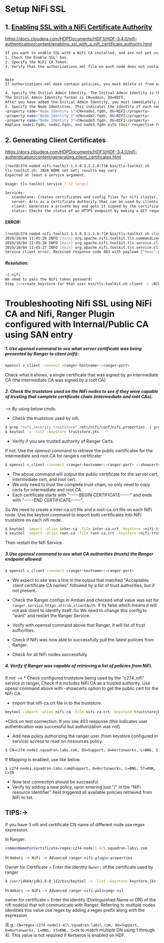 # Setup NiFi SSL

## 1. [Enabling SSL with a NiFi Certificate Authority](https://docs.cloudera.com/HDPDocuments/HDF3/HDF-3.4.0/nifi-authentication/content/enabling_ssl_with_a_nifi_certificate_authority.html)
https://docs.cloudera.com/HDPDocuments/HDF3/HDF-3.4.0/nifi-authentication/content/enabling_ssl_with_a_nifi_certificate_authority.html

```sh
If you want to enable SSL with a NiFi CA installed, and are not yet using Ranger to manage authorization:
1. Check the Enable SSL? box.
2. Specify the NiFi CA Token.
3. Verify that the authorizations.xml file on each node does not contain policies. The authorizations.xml is located in {nifi_internal_dir}/conf. By default, this location is /var/lib/nifi/conf/, and the value of {nifi_internal_dir} is specified in the NiFi internal dir field under Advanced nifi-ambari-config.


Note
If authorizations.xml does contain policies, you must delete it from each node. If you do not, your Initial Admin Identity and Node Identities changes do not take effect.

4. Specify the Initial Admin Identity. The Initial Admin Identity is the identity of an initial administrator and is granted access to the UI and has the ability to create additional users, groups, and policies. This is a required value when you are not using the Ranger plugin for NiFi for authorization.
The Initial Admin Identity format is CN=admin, OU=NIFI.
After you have added the Initial Admin Identity, you must immediately generate certificate for this user.
5. Specify the Node Identities. This indicates the identity of each node in a NiFi cluster and allows clustered nodes to communicate. This is a required value when you are not using the Ranger plugin for NiFi for authorization.
<property name="Node Identity 1">CN=node1.fqdn, OU=NIFI</property>
<property name="Node Identity 2">CN=node2.fqdn, OU=NIFI</property>
<property name="Node Identity 3">CN=node3.fqdn, OU=NIFI</property>
Replace node1.fqdn, node2.fqdn, and node3.fqdn with their respective fully qualified domain names.

```

## 2. Generating Client Certificates
https://docs.cloudera.com/HDPDocuments/HDF3/HDF-3.4.0/nifi-authentication/content/generating_client_certificates.html

```sh
[root@c374-node4 nifi-toolkit-1.5.0.3.1.2.0-7]# bin/tls-toolkit.sh
tls-toolkit.sh: JAVA_HOME not set; results may vary
Expected at least a service argument.

Usage: tls-toolkit service [-h] [args]

Services:
   standalone: Creates certificates and config files for nifi cluster.
   server: Acts as a Certificate Authority that can be used by clients to get Certificates
   client: Generates a private key and gets it signed by the certificate authority.
   status: Checks the status of an HTTPS endpoint by making a GET request using a supplied keystore and truststore.
```

##### ERROR:

```sh
[root@c374-node4 nifi-toolkit-1.5.0.3.1.2.0-7]# bin/tls-toolkit.sh client -c c374-node4.squadron.support.hortonworks.com -D "CN=admin, OU=NIFI" -t nifi -p 10443 -T pkcs12
2019/10/04 11:45:26 INFO [main] org.apache.nifi.toolkit.tls.commandLine.BaseTlsToolkitCommandLine: Command line argument --keyStoreType=pkcs12 only applies to keystore, recommended truststore type of JKS unaffected.
2019/10/04 11:45:26 INFO [main] org.apache.nifi.toolkit.tls.service.client.TlsCertificateAuthorityClient: Requesting new certificate from c374-node4.squadron.support.hortonworks.com:10443
2019/10/04 11:45:27 INFO [main] org.apache.nifi.toolkit.tls.service.client.TlsCertificateSigningRequestPerformer: Requesting certificate with dn CN=admin,OU=NIFI from c374-node4.squadron.support.hortonworks.com:10443
Service client error: Received response code 403 with payload {"hmac":null,"pemEncodedCertificate":null,"error":"forbidden"}
```
##### Resolution:
```sh
-t nifi
We need to pass the NiFi token password:
Step 2>>create keystore for that user bin/tls-toolkit.sh client -c <NIFI CA HOSTNAME> -D 'CN=username, OU=NIFI' -p <NIFI CA port> -t <<toolkit token>> -T pkcs12
```


# Troubleshooting Nifi SSL using NiFi CA and Nifi, Ranger Plugin configured with Internal/Public CA using SAN entry

##### 1. Use openssl command to see what server certificate was being presented by Ranger to client (nifi):
```sh
openssl s_client -connect <ranger-hostname>:<ranger-port>
```

Check what it shows, a single certificate that was signed by an intermediate CA (the intermediate CA was signed by a root CA)

##### 2. Check the truststore used on the NiFi nodes to see if they were capable of trusting that complete certificate chain (intermediate and root CAs). 
--> By using below cmds:
* Check the truststore used by nifi.

```sh
$ grep "nifi.security.truststore" /etc/nifi/conf/nifi.properties  | grep "jks"
$ keytool -v -list -keystore truststore.jks
```

* Verify if you see trusted authority of Ranger Certs.

If not, Use the openssl command to retrieve the public certificates for the intermediate and root CA for rangers certificate: 

```sh
$ openssl s_client -connect <ranger-hostname>:<ranger-port> --showcerts 
```

* The above command will output the public certificate for the server cert, intermediate cert, and root cert. 
* We only need to trust the complete trust chain, so only need to copy certs for intermediate and root CA. 
* Each certificate starts with "-----BEGIN CERTIFICATE-----" and ends with "-----END CERTIFICATE-----". 

So We need to create  a inter-ca.crt file and a root-ca.crt file on each NiFi node. 
Use the keytool command to import both certificates into NiFi truststore on each nifi node.

```bash
$ keytool -import -alias inter-ca -file inter-ca.crt -keystore <nifi-truststore.jks> 
$ keytool -import -alias root-ca -file root-ca.crt -keystore <nifi-truststore.jks> 
```

Then restart the Nifi Service.


##### 3.Use openssl command to see what CA authorities (trusts) the Ranger endpoint allowed: 

```bash
$ openssl s_client -connect <ranger-hostname>:<ranger-port>
```

* We expect to see was a line in the output that matched "Acceptable client certificate CA names" followed by a list of trust authorities, but if not present. 
* Check the Ranger configs in Ambari and checked what value was set for `ranger.service.https.attrib.clientAuth`. 
If its false which means it will not ask client to identify itself. So We need to change this config to "want" and restart the Ranger Service. 

* Verify with openssl command above that Ranger, it will list of trust authorities.
* Check if NiFi was now able to successfully pull the latest policies from Ranger. 
* Check for all NiFi nodes successfully. 


##### 4. Verify if Ranger was capable of retrieving a list of policies from NiFi. 
If not
--> * Check configured truststore being used by the "c274_nifi" service in ranger, Check if it includes NiFi CA as a trusted authority. Use opessl command above with -showcerts option to get the public cert for the NiFi CA. 
* Import that nifi-ca.crt file in to the truststore. 

```bash
keytool -import -alias nifi-ca -file nifi-ca.crt -keystore truststorejks
```

*Click on test connection. If you see 403 response (this indicates user authentication was successful but authorization was not) 

* Add new policy authorizing the ranger user (from keystore configured in service) access to read on /resources policy.

```bash
$ CN=c274-node1.squadron-labs.com, OU=Support, O=Hortonworks, L=BNG, ST=KNK, C=IN
```
    
If Mapping is enabled, use like below.
    
```
$ c274-node1.squadron-labs.com@Support, O=Hortonworks, L=BNG, ST=KNK, C=IN
```

* Now test connection should be successful. 
* Verify by  adding a new policy, upon entering just "/" in the "NiFi resource Identifier" field triggered all available policies retrieved from NiFi to list. 


## TIPS:->

If you have 3 nifi and certificate CN name of different node use regex expression.

In Ranger: 
```bash
commonNameForCertificate=regex:c274-node[1-4]\.squadron-labs\.com
```

In `Ambari -> NiFi -> Advanced ranger-nifi-plugin-properties`

Owner for Certificate = Enter the identity `Owner:` of the certificate used by ranger

```sh
$ /usr/jdk64/jdk1.8.0_112/bin/keytool -v -list -keystore keystore.jks
```

In `Ambari -> NiFi -> Advanced ranger-nifi-policymgr-ssl`

owner.for.certificate = Enter the identity (Distinguished Name or DN) of the nifi node(s) that will communicate with Ranger. 
Referring to multiple nodes identities this value use regex by adding a regex prefix along with the expression 

(E.g.: `CN=regex:c274-node[1-4]\.squadron-labs\.com, OU=Support, O=Hortonworks, L=BNG, ST=KNK, C=IN` 
to match multiple DN using 1 through 4). 
This value is not required if Kerberos is enabled on HDF.

